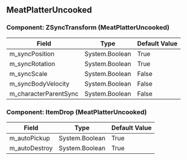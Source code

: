 ## MeatPlatterUncooked

### Component: ZSyncTransform (MeatPlatterUncooked)

|Field|Type|Default Value|
|-----|----|-------------|
|m_syncPosition|System.Boolean|True|
|m_syncRotation|System.Boolean|True|
|m_syncScale|System.Boolean|False|
|m_syncBodyVelocity|System.Boolean|False|
|m_characterParentSync|System.Boolean|False|

### Component: ItemDrop (MeatPlatterUncooked)

|Field|Type|Default Value|
|-----|----|-------------|
|m_autoPickup|System.Boolean|True|
|m_autoDestroy|System.Boolean|True|

